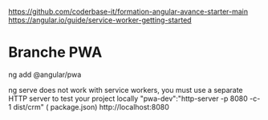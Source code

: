 https://github.com/coderbase-it/formation-angular-avance-starter-main
https://angular.io/guide/service-worker-getting-started

# Branche PWA 
ng add @angular/pwa

ng serve does not work with service workers, you must use a separate HTTP server to test your project locally
"pwa-dev":"http-server -p 8080 -c-1 dist/crm" ( package.json)
http://localhost:8080
